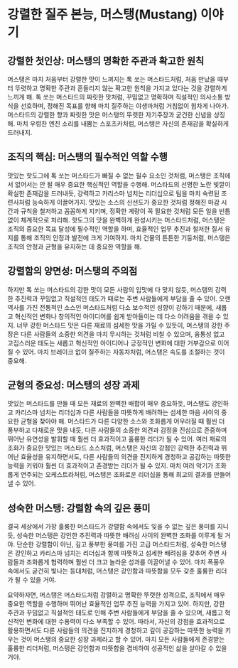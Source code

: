 # 강렬한 질주 본능, 머스탱(Mustang) 이야기

## 강렬한 첫인상: 머스탱의 명확한 주관과 확고한 원칙

머스탱은 마치 처음부터 강렬한 맛이 느껴지는 톡 쏘는 머스타드처럼, 처음 만났을 때부터 뚜렷하고 명확한 주관과 흔들리지 않는 확고한 원칙을 가지고 있다는 것을 강렬하게 느끼게 해. 톡 쏘는 머스타드의 짜릿한 맛처럼, 꾸밈없고 명확하며 직설적인 의사소통 방식을 선호하며, 정해진 목표를 향해 마치 질주하는 야생마처럼 거침없이 힘차게 나아가. 머스타드의 강렬한 향과 짜릿한 맛은 머스탱의 뚜렷한 자기주장과 굳건한 신념을 상징해. 마치 우렁찬 엔진 소리를 내뿜는 스포츠카처럼, 머스탱은 자신의 존재감을 확실하게 드러내지.

## 조직의 핵심: 머스탱의 필수적인 역할 수행

맛있는 핫도그에 톡 쏘는 머스타드가 빠질 수 없는 필수 요소인 것처럼, 머스탱은 조직에서 없어서는 안 될 매우 중요한 핵심적인 역할을 수행해. 머스타드의 선명한 노란 빛깔이 확실한 존재감을 드러내듯, 강력하고 카리스마 넘치는 리더십으로 팀을 마치 숙련된 조련사처럼 능숙하게 이끌어가지. 맛있는 소스의 신선도가 중요한 것처럼 정해진 마감 시간과 규칙을 철저하고 꼼꼼하게 지키며, 정확한 계량이 꼭 필요한 것처럼 모든 일을 빈틈없이 체계적으로 처리해. 핫도그의 맛을 완벽하게 완성시키는 머스타드처럼, 머스탱은 조직의 중요한 목표 달성에 필수적인 역할을 하며, 효율적인 업무 추진과 철저한 질서 유지를 통해 조직의 안정과 발전에 크게 기여하지. 마치 건물의 튼튼한 기둥처럼, 머스탱은 조직의 안정과 균형을 유지하는 데 중요한 역할을 해.

## 강렬함의 양면성: 머스탱의 주의점

하지만 톡 쏘는 머스타드의 강한 맛이 모든 사람의 입맛에 다 맞지 않듯, 머스탱의 강력한 추진력과 꾸밈없고 직설적인 태도가 때로는 주변 사람들에게 부담을 줄 수 있어. 오랜 역사를 가진 전통적인 소스인 머스타드처럼 다소 보수적인 성향이 강하기 때문에, 새롭고 혁신적인 변화나 창의적인 아이디어를 쉽게 받아들이는 데 다소 어려움을 겪을 수 있지. 너무 강한 머스타드 맛은 다른 재료의 섬세한 맛을 가릴 수 있듯이, 머스탱의 강한 주장은 다른 사람들의 소중한 의견을 마치 무시하는 것처럼 비칠 수 있으며, 융통성 없고 고집스러운 태도는 새롭고 혁신적인 아이디어나 긍정적인 변화에 대한 거부감으로 이어질 수 있어. 마치 브레이크 없이 질주하는 자동차처럼, 머스탱은 속도를 조절하는 것이 중요해.

## 균형의 중요성: 머스탱의 성장 과제

맛있는 머스타드를 만들 때 모든 재료의 완벽한 배합이 매우 중요하듯, 머스탱도 강인하고 카리스마 넘치는 리더십과 다른 사람들을 따뜻하게 배려하는 섬세한 마음 사이의 중요한 균형을 찾아야 해. 머스타드가 다른 다양한 소스와 조화롭게 어우러질 때 훨씬 더 풍부하고 다채로운 맛을 내듯, 다른 사람들의 소중한 의견과 감정을 진심으로 존중하며 뛰어난 유연성을 발휘할 때 훨씬 더 효과적이고 훌륭한 리더가 될 수 있어. 여러 재료의 조화가 중요한 맛있는 머스타드 소스처럼, 머스탱은 자신의 강점인 강력한 추진력과 뛰어난 효율성을 유지하면서도, 다른 사람들의 의견을 진지하게 경청하고 공감하는 따뜻한 능력을 키워야 훨씬 더 효과적이고 존경받는 리더가 될 수 있지. 마치 여러 악기가 조화롭게 연주되는 오케스트라처럼, 머스탱은 조화로운 리더십을 통해 최고의 결과를 만들어낼 수 있어.

## 성숙한 머스탱: 강렬함 속의 깊은 풍미

결국 세상에서 가장 훌륭한 머스타드가 강렬함 속에서도 잊을 수 없는 깊은 풍미를 지니듯, 성숙한 머스탱은 강인한 추진력과 따뜻한 배려심 사이의 완벽한 조화를 이루게 될 거야. 단순한 강렬함이 아닌, 깊고 풍부한 풍미를 가진 고급 머스타드처럼, 성숙한 머스탱은 강인하고 카리스마 넘치는 리더십과 함께 따뜻하고 섬세한 배려심을 갖추어 주변 사람들과 조화롭게 협력하며 훨씬 더 크고 놀라운 성과를 이끌어낼 수 있어. 마치 폭풍우 속에서도 굳건히 빛나는 등대처럼, 머스탱은 강인함과 따뜻함을 모두 갖춘 훌륭한 리더가 될 수 있을 거야.

요약하자면, 머스탱은 머스타드처럼 강렬하고 명확한 뚜렷한 성격으로, 조직에서 매우 중요한 역할을 수행하며 뛰어난 효율적인 업무 추진 능력을 가지고 있어. 하지만, 강한 주관과 꾸밈없고 직설적인 태도로 인해 주변 사람들에게 부담을 줄 수 있으며, 새롭고 혁신적인 변화에 대한 수용력이 다소 부족할 수 있어. 따라서, 자신의 강점을 효과적으로 활용하면서도 다른 사람들의 의견을 진지하게 경청하고 깊이 공감하는 따뜻한 능력을 키우는 것이 머스탱의 중요한 성장 과제라고 할 수 있어. 마치 모든 사람들에게 존경받는 훌륭한 리더처럼, 머스탱은 강인함과 따뜻함을 겸비하여 성공적인 삶을 살아갈 수 있을 거야.
